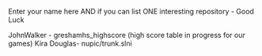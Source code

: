 Enter your name here AND if you can list ONE interesting repository - Good Luck

JohnWalker - greshamhs_highscore (high score table in progress for our games)
Kira Douglas- nupic/trunk.slni 

